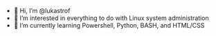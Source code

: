 - 👋 Hi, I’m @lukastrof
- 👀 I’m interested in everything to do with Linux system administration 
- 🌱 I’m currently learning Powershell, Python, BASH, and HTML/CSS


<!---
lukastrof/lukastrof is a ✨ special ✨ repository because its `README.md` (this file) appears on your GitHub profile.
You can click the Preview link to take a look at your changes.
--->
